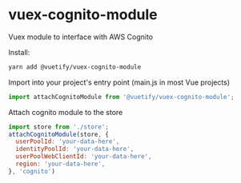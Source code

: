 # vuex-cognito-module

Vuex module to interface with AWS Cognito

Install:
```bash
yarn add @vuetify/vuex-cognito-module
```

Import into your project's entry point (main.js in most Vue projects)
```js
import attachCognitoModule from '@vuetify/vuex-cognito-module';
```

Attach cognito module to the store
```js
import store from './store';
attachCognitoModule(store, {
  userPoolId: 'your-data-here',
  identityPoolId: 'your-data-here',
  userPoolWebClientId: 'your-data-here',
  region: 'your-data-here',
}, 'cognito')
```
